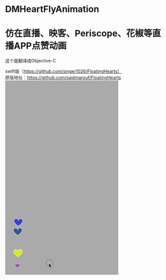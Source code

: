 # DMHeartFlyAnimation
仿在直播、映客、Periscope、花椒等直播APP点赞动画
============================

这个是翻译成Objective-C<br>

swift版（https://github.com/singer1026/FloatingHearts）<br>
原版地址：https://github.com/saidmarouf/FloatingHearts
![效果图](/demo.gif)